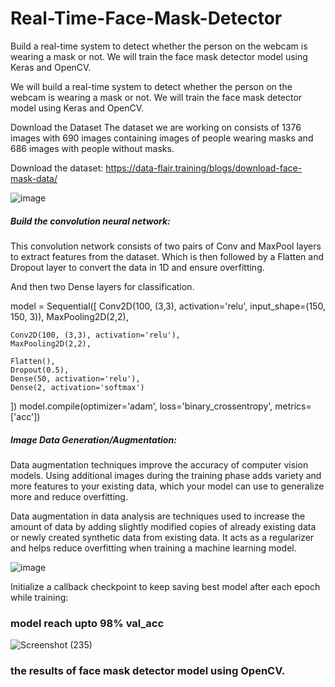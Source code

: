 # Real-Time-Face-Mask-Detector

Build a real-time system to detect whether the person on the webcam is wearing a mask or not. We will train the face mask detector model using Keras and OpenCV.

We will build a real-time system to detect whether the person on the webcam is wearing a mask or not. We will train the face mask detector model using Keras and OpenCV.


Download the Dataset
The dataset we are working on consists of 1376 images with 690 images containing images of people wearing masks and 686 images with people without masks.

Download the dataset: https://data-flair.training/blogs/download-face-mask-data/

![image](https://user-images.githubusercontent.com/94167271/189524758-45d99e2b-b815-4e18-9300-01123bbb13f4.png)


##### Build the convolution neural network:

This convolution network consists of two pairs of Conv and MaxPool layers to extract features from the dataset. Which is then followed by a Flatten and Dropout layer to convert the data in 1D and ensure overfitting.

And then two Dense layers for classification.

model = Sequential([
    Conv2D(100, (3,3), activation='relu', input_shape=(150, 150, 3)),
    MaxPooling2D(2,2),
    
    Conv2D(100, (3,3), activation='relu'),
    MaxPooling2D(2,2),
    
    Flatten(),
    Dropout(0.5),
    Dense(50, activation='relu'),
    Dense(2, activation='softmax')
])
model.compile(optimizer='adam', loss='binary_crossentropy', metrics=['acc'])

##### Image Data Generation/Augmentation:

Data augmentation techniques improve the accuracy of computer vision models. Using additional images during the training phase adds variety and more features to your existing data, which your model can use to generalize more and reduce overfitting.

Data augmentation in data analysis are techniques used to increase the amount of data by adding slightly modified copies of already existing data or newly created synthetic data from existing data. It acts as a regularizer and helps reduce overfitting when training a machine learning model.

![image](https://user-images.githubusercontent.com/94167271/189523214-a566bc6a-e652-4cef-ae84-f6e246e19fc3.png)


 Initialize a callback checkpoint to keep saving best model after each epoch while training:
 
 ### model reach upto 98% val_acc
 
 ![Screenshot (235)](https://user-images.githubusercontent.com/94167271/189524311-0cc068fd-c407-4efe-a904-32a0c5ca4961.png)

 
 
 ### the results of face mask detector model using OpenCV.


 
 
 
 
